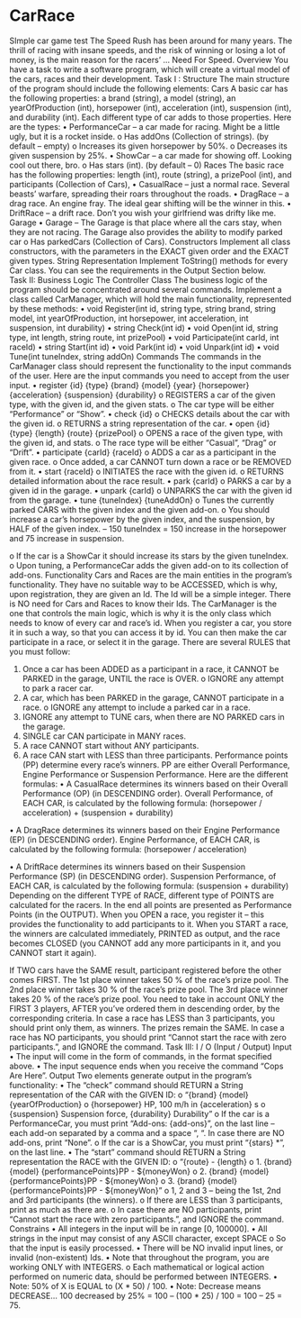 # CarRace
SImple car game test
The Speed Rush has been around for many years. The thrill of racing with insane speeds, and the risk of winning or losing a lot of money, is the main reason for the racers’ … Need For Speed.
Overview
You have a task to write a software program, which will create a virtual model of the cars, races and their development.
Task I : Structure
The main structure of the program should include the following elements:
Cars
A basic car has the following properties: a brand (string), a model (string), an yearOfProduction (int), horsepower (int), acceleration (int), suspension (int), and durability (int).
Each different type of car adds to those properties. Here are the types:
•	PerformanceCar – a car made for racing. Might be a little ugly, but it is a rocket inside.
o	Has addOns (Collection of strings). (by default – empty)
o	Increases its given horsepower by 50%.
o	Decreases its given suspension by 25%.
•	ShowCar – a car made for showing off. Looking cool out there, bro.
o	Has stars (int). (by default – 0)
Races
The basic race has the following properties: length (int), route (string), a prizePool (int), and participants (Collection of Cars), 
•	CasualRace – just a normal race. Several beasts’ warfare, spreading their roars throughout the roads. 
•	DragRace – a drag race. An engine fray. The ideal gear shifting will be the winner in this. 
•	DriftRace – a drift race. Don’t you wish your girlfriend was drifty like me.
Garage
•	Garage – The Garage is that place where all the cars stay, when they are not racing. The Garage also provides the ability to modify parked car
o	Has parkedCars (Collection of Cars). 
Constructors
Implement all class constructors, with the parameters in the EXACT given order and the EXACT given types.
String Representation
Implement ToString() methods for every Car class. You can see the requirements in the Output Section below. 
 
Task II: Business Logic
The Controller Class
The business logic of the program should be concentrated around several commands. Implement a class called CarManager, which will hold the main functionality, represented by these methods:
•	void Register(int id, string type, string brand, string model, int yearOfProduction, int horsepower, int acceleration, int suspension, int durability)
•	string Check(int id)
•	void Open(int id, string type, int length, string route, int prizePool)
•	void Participate(int carId, int raceId)
•	string Start(int id)
•	void Park(int id)
•	void Unpark(int id)
•	void Tune(int tuneIndex, string addOn)
Commands
The commands in the CarManager class should represent the functionality to the input commands of the user. Here are the input commands you need to accept from the user input.
•	register {id} {type} {brand} {model} {year} {horsepower} {acceleration} {suspension} {durability}
o	REGISTERS a car of the given type, with the given id, and the given stats.
o	The car type will be either “Performance” or “Show”.
•	check {id}
o	CHECKS details about the car with the given id.
o	RETURNS a string representation of the car.
•	open {id} {type} {length} {route} {prizePool}
o	OPENS a race of the given type, with the given id, and stats.
o	The race type will be either “Casual”, “Drag” or “Drift”.
•	participate {carId} {raceId}
o	ADDS a car as a participant in the given race.
o	Once added, a car CANNOT turn down a race or be REMOVED from it.
•	start {raceId}
o	INITIATES the race with the given id. 
o	RETURNS detailed information about the race result.
•	park {carId}
o	PARKS a car by a given id in the garage.
•	unpark {carId}
o	UNPARKS the car with the given id from the garage.
•	tune {tuneIndex} {tuneAddOn}
o	Tunes the currently parked CARS with the given index and the given add-on.
o	You should increase a car’s horsepower by the given index, and the suspension, by HALF of the given index.
–	150 tuneIndex = 150 increase in the horsepower and 75 increase in suspension.

o	If the car is a ShowCar it should increase its stars by the given tuneIndex.
o	Upon tuning, a PerformanceCar adds the given add-on to its collection of add-ons.
Functionality
Cars and Races are the main entities in the program’s functionality. They have no suitable way to be ACCESSED, which is why, upon registration, they are given an Id. The Id will be a simple integer. There is NO need for Cars and Races to know their Ids. The CarManager is the one that controls the main logic, which is why it is the only class which needs to know of every car and race’s id.
When you register a car, you store it in such a way, so that you can access it by id. You can then make the car participate in a race, or select it in the garage. There are several RULES that you must follow:
1.	Once a car has been ADDED as a participant in a race, it CANNOT be PARKED in the garage, UNTIL the race is OVER.
o	IGNORE any attempt to park a racer car. 
2.	A car, which has been PARKED in the garage, CANNOT participate in a race.
o	IGNORE any attempt to include a parked car in a race.
3.	IGNORE any attempt to TUNE cars, when there are NO PARKED cars in the garage.
4.	SINGLE car CAN participate in MANY races.
5.	A race CANNOT start without ANY participants.
6.	A race CAN start with LESS than three participants.
Performance points (PP) determine every race’s winners. PP are either Overall Performance, Engine Performance or Suspension Performance. Here are the different formulas:
•	A CasualRace determines its winners based on their Overall Performance (OP) (in DESCENDING order). Overall Performance, of EACH CAR, is calculated by the following formula:
(horsepower / acceleration) + (suspension + durability)

•	A DragRace determines its winners based on their Engine Performance (EP) (in DESCENDING order). Engine Performance, of EACH CAR, is calculated by the following formula:
(horsepower / acceleration) 

•	A DriftRace determines its winners based on their Suspension Performance (SP) (in DESCENDING order). Suspension Performance, of EACH CAR, is calculated by the following formula:
(suspension + durability)
Depending on the different TYPE of RACE, different type of POINTS are calculated for the racers. In the end all points are presented as Performance Points (in the OUTPUT).
When you OPEN a race, you register it – this provides the functionality to add participants to it. 
When you START a race, the winners are calculated immediately, PRINTED as output, and the race becomes CLOSED (you CANNOT add any more participants in it, and you CANNOT start it again). 

If TWO cars have the SAME result, participant registered before the other comes FIRST.
The 1st place winner takes 50 % of the race’s prize pool.
The 2nd place winner takes 30 % of the race’s prize pool.
The 3rd place winner takes 20 % of the race’s prize pool.
You need to take in account ONLY the FIRST 3 players, AFTER you’ve ordered them in descending order, by the corresponding criteria.
In case a race has LESS than 3 participants, you should print only them, as winners. The prizes remain the SAME.
In case a race has NO participants, you should print “Cannot start the race with zero participants.”, and IGNORE the command.
Task III: I / O (Input / Output)
Input
•	The input will come in the form of commands, in the format specified above.
•	The input sequence ends when you receive the command “Cops Are Here”.
Output
Two elements generate output in the program’s functionality:
•	The “check” command should RETURN a String representation of the CAR with the GIVEN ID:
o	“{brand} {model} {yearOfProduction}
o	 {horsepower} HP, 100 m/h in {acceleration} s
o	 {suspension} Suspension force, {durability} Durability”
o	If the car is a PerformanceCar, you must print “Add-ons: {add-ons}”, on the last line – each add-on separated by a comma and a space “, “. In case there are NO add-ons, print “None”.
o	If the car is a ShowCar, you must print “{stars} *”, on the last line.
•	The “start” command should RETURN a String representation the RACE with the GIVEN ID:
o	“{route} - {length}
o	 1. {brand} {model} {performancePoints}PP - ${moneyWon}
o	 2. {brand} {model} {performancePoints}PP - ${moneyWon}
o	 3. {brand} {model} {performancePoints}PP - ${moneyWon}”
o	1, 2 and 3 – being the 1st, 2nd and 3rd participants (the winners). 
o	If there are LESS than 3 participants, print as much as there are.
o	In case there are NO participants, print “Cannot start the race with zero participants.”, and IGNORE the command.
Constrains
•	All integers in the input will be in range [0, 100000].
•	All strings in the input may consist of any ASCII character, except SPACE
o	So that the input is easily processed.
•	There will be NO invalid input lines, or invalid (non-existent) Ids.
•	Note that throughout the program, you are working ONLY with INTEGERS.
o	Each mathematical or logical action performed on numeric data, should be performed between INTEGERS.
•	Note: 50% of X is EQUAL to (X * 50) / 100.
•	Note: Decrease means DECREASE… 100 decreased by 25% = 100 – (100 * 25) / 100 = 100 – 25 = 75.
